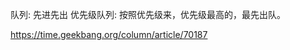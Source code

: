 <!--
 * @Author: your name
 * @Date: 2021-06-29 13:58:23
 * @LastEditTime: 2021-06-29 13:58:24
 * @LastEditors: Please set LastEditors
 * @Description: In User Settings Edit
 * @FilePath: /leetcode-bbbbrent/Application design/优先级队列.md
-->
队列: 先进先出
优先级队列: 按照优先级来，优先级最高的，最先出队。

https://time.geekbang.org/column/article/70187